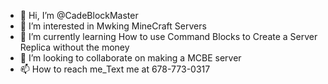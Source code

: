 - 👋 Hi, I’m @CadeBlockMaster
- 👀 I’m interested in Mwking MineCraft Servers
- 🌱 I’m currently learning How to use Command Blocks to Create a Server Replica without the money
- 💞️ I’m looking to collaborate on making a MCBE server
- 📫 How to reach me_Text me at 678-773-0317

<!---
CadeBlockMaster/CadeBlockMaster is a ✨ special ✨ repository because its `README.md` (this file) appears on your GitHub profile.
You can click the Preview link to take a look at your changes.
--->
